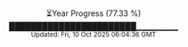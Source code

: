 <p align="center">
⏳Year Progress (77.33 %)<br>
███████████████████████▁▁▁▁▁▁▁ <br>
<sub>Updated: Fri, 10 Oct 2025 06:04:36 GMT</sub>
</p>

